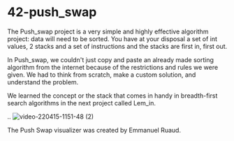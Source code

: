 # 42-push_swap
The Push_swap project is a very simple and highly effective algorithm project: data will need to be sorted. You have at your disposal a set of int values, 2 stacks and a set of instructions and the stacks are first in, first out.

In Push_swap, we couldn't just copy and paste an already made sorting algorithm from the internet because of the restrictions and rules we were given. We had to think from scratch, make a custom solution, and understand the problem.

We learned the concept or the stack that comes in handy in breadth-first search algorithms in the next project called Lem_in.

..
![video-220415-1151-48 (2)](https://user-images.githubusercontent.com/96283427/163557629-f971e729-ceaf-4ebd-903b-05392e02bbd5.gif)

The Push Swap visualizer was created by Emmanuel Ruaud.
